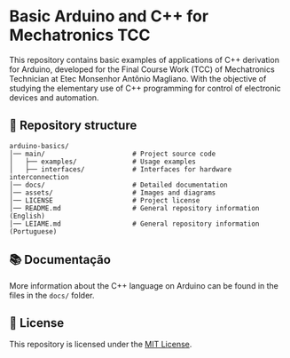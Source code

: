 # Basic Arduino and C++ for Mechatronics TCC

This repository contains basic examples of applications of C++ derivation for Arduino, developed for the Final Course Work (TCC) of Mechatronics Technician at Etec Monsenhor Antônio Magliano. With the objective of studying the elementary use of C++ programming for control of electronic devices and automation.

## 📝 Repository structure

```
arduino-basics/
│── main/                      # Project source code
│   ├── examples/              # Usage examples
│   ├── interfaces/            # Interfaces for hardware interconnection
│── docs/                      # Detailed documentation
│── assets/                    # Images and diagrams
│── LICENSE                    # Project license
│── README.md                  # General repository information (English)
│── LEIAME.md                  # General repository information (Portuguese)
```

## 📚 Documentação
More information about the C++ language on Arduino can be found in the files in the `docs/` folder.

## 📃 License

This repository is licensed under the [MIT License](LICENSE).
